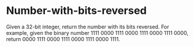 # Number-with-bits-reversed
Given a 32-bit integer, return the number with its bits reversed.  For example, given the binary number 1111 0000 1111 0000 1111 0000 1111 0000, return 0000 1111 0000 1111 0000 1111 0000 1111.

